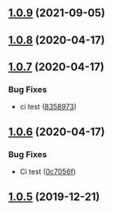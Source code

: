## [1.0.9](https://github.com/pct-org/kat-api-pt/compare/v1.0.8...v1.0.9) (2021-09-05)



## [1.0.8](https://github.com/pct-org/kat-api-pt/compare/v1.0.7...v1.0.8) (2020-04-17)



## [1.0.7](https://github.com/pct-org/kat-api-pt/compare/v1.0.6...v1.0.7) (2020-04-17)


### Bug Fixes

* ci test ([8358973](https://github.com/pct-org/kat-api-pt/commit/8358973502ee4f689d3058a02504dc9982767fd1))



## [1.0.6](https://github.com/pct-org/kat-api-pt/compare/v1.0.5...v1.0.6) (2020-04-17)


### Bug Fixes

* Ci test ([0c7056f](https://github.com/pct-org/kat-api-pt/commit/0c7056fc421c3a2518f7a61c1d6038c937f9d032))



## [1.0.5](https://github.com/pct-org/kat-api-pt/compare/v1.0.4...v1.0.5) (2019-12-21)



